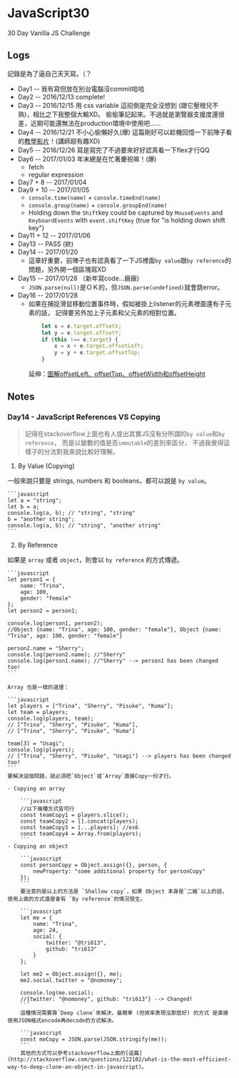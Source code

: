 # JavaScript30
30 Day Vanilla JS Challenge

## Logs
記錄是為了逼自己天天寫。（？

- Day1 -- 我有寫但放在別台電腦沒commit哈哈
- Day2 -- 2016/12/13 complete!
- Day3 -- 2016/12/15
	用 css variable 這招倒是完全沒想到 (跟它壓根兒不熟)，相比之下我整個大輸XD。
	偷偷筆記起來。不過就是瀏覽器支援度還很差，近期可能還無法在production環境中使用吧……
- Day4 -- 2016/12/21
	不小心偷懶好久(爆)
	這篇剛好可以趁機回憶一下前陣子看的[教學影片](https://www.youtube.com/playlist?list=PL0zVEGEvSaeEd9hlmCXrk5yUyqUag-n84)！(講師超有趣XD)
- Day5 -- 2016/12/26
	寫是寫完了不過要來好好認真看一下flex才行QQ
- Day6 -- 2017/01/03
	年末總是在忙著慶祝嘛！(爆)
	- fetch
	- regular expression
- Day7 + 8 -- 2017/01/04
- Day9 + 10 -- 2017/01/05
	- `console.time(name)` + `console.timeEnd(name)`
	- `console.group(name)` + `console.groupEnd(name)`
	-  Holding down the `Shift`key could be captured by `MouseEvents` and `KeyboardEvents` with `event.shiftKey` (true for "is holding down shift key")
- Day11 + 12 -- 2017/01/06
- Day13 -- PASS (欸)
- Day14 -- 2017/01/20
	- 這章好重要，前陣子也有認真看了一下JS裡面`by value`跟`by reference`的問題，另外開一個區塊寫XD
- Day15 -- 2017/01/28 （新年寫code...廠廠)
	- `JSON.parse(null)`是ＯＫ的，但`JSON.parse(undefined)`就會跳error。
- Day16 -- 2017/01/28
	- 如果在捕捉滑鼠移動位置事件時，假如被掛上listener的元素裡面還有子元素的話，
		記得要另外加上子元素和父元素的相對位置。
		```javascript
			let x = e.target.offsetX;
			let y = e.target.offsetY;
			if (this !== e.target) {
				x = x + e.target.offsetLeft;
				y = y + e.target.offsetTop;
			}
		```
		延伸：[圖解offsetLeft、offsetTop、offsetWidth和offsetHeight](http://emn178.pixnet.net/blog/post/95297028-%E5%9C%96%E8%A7%A3offsetleft%E3%80%81offsettop%E3%80%81offsetwidth%E5%92%8Coffsetheight)


## Notes
### Day14 - JavaScript References VS Copying

> 記得在stackoverflow上面也有人提出其實JS沒有分所謂的`by value`和`by reference`，
> 而是以變數的值是否`immutable`的差別來區分，
> 不過我覺得這樣子的分法對我來說比較好理解。

1. By Value (Copying)

  一般來說只要是 strings, numbers 和 booleans，都可以說是 `by value`。

	```javascript
	let a = "string";
	let b = a;
	console.log(a, b); // "string", "string"
	b = "another string";
	console.log(a, b); // "string", "another string"
	```

2. By Reference

  如果是 `array` 或者 `object`，則會以 `by reference` 的方式傳遞。

	```javascript
	let person1 = {
		name: "Trina",
		age: 100,
		gender: "female"
	};
	let person2 = person1;

	console.log(person1, person2);
	//Object {name: "Trina", age: 100, gender: "female"}, Object {name: "Trina", age: 100, gender: "female"}

	person2.name = "Sherry";
	console.log(person2.name); //"Sherry"
	console.log(person1.name); //"Sherry" --> person1 has been changed too!
	```

	Array 也是一樣的道理：

	```javascript
	let players = ["Trina", "Sherry", "Pisuke", "Kuma"];
	let team = players;
	console.log(players, team);
	// ["Trina", "Sherry", "Pisuke", "Kuma"],
	// ["Trina", "Sherry", "Pisuke", "Kuma"]

	team[3] = "Usagi";
	console.log(players);
	// ["Trina", "Sherry", "Pisuke", "Usagi"] --> players has been changed too!
	```
	要解決這個問題，就必須把`Object`或`Array`直接Copy一份才行。

	- Copying an array

		```javascript
		//以下幾種方式皆可行
		const teamCopy1 = players.slice();
		const teamCopy2 = [].concat(players);
		const teamCopy3 = [...players]; //es6
		const teamCopy4 = Array.from(players);
		```
	- Copying an object

		```javascript
		const personCopy = Object.assign({}, person, {
			newProperty: "some additional property for personCopy"
		});
		```
		要注意的是以上的方法是 `Shallow copy`，如果 Object 本身是`二維`以上的話，使用上面的方式還是會有 `By reference`的情況發生。

		```javascript
		let me = {
			name: "Trina",
			age: 24,
			social: {
				twitter: "@tri613",
				github: "tri613"
			}
		};

		let me2 = Object.assign({}, me);
		me2.social.twitter = "@nomoney";

		console.log(me.social);
		//{twitter: "@nomoney", github: "tri613"} --> Changed!
		```
		這種情況需要靠`Deep clone`來解決，最簡單 (但效率表現沒那麼好) 的方式 是直接使用JSON格式encode再decode的方式解決。

		```javascript
		const meCopy = JSON.parse(JSON.stringify(me));
		```
		其他的方式可以參考stackoverflow上面的[這篇](http://stackoverflow.com/questions/122102/what-is-the-most-efficient-way-to-deep-clone-an-object-in-javascript)。
